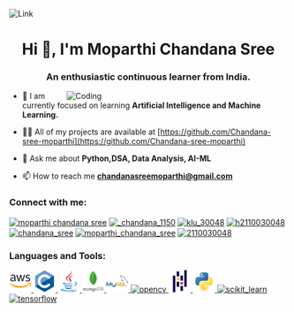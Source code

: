 ![Link](https://github.com/Chandana-sree-moparthi/chandana-sree-moparthi/assets/166630321/4a5ce11d-8282-4a12-b029-84c203e26e7b)


<h1 align="center">Hi 👋, I'm Moparthi Chandana Sree</h1>
<h3 align="center">An enthusiastic continuous learner from India.</h3>
<img align ="right" alt="Coding" width="400" src="https://mir-s3-cdn-cf.behance.net/project_modules/disp/601014116770475.6068beff4640a.gif">


- 🌱 I am currently focused on learning **Artificial Intelligence and Machine Learning.**

- 👨‍💻 All of my projects are available at [https://github.com/Chandana-sree-moparthi](https://github.com/Chandana-sree-moparthi)

- 💬 Ask me about **Python,DSA, Data Analysis, AI-ML**

- 📫 How to reach me **chandanasreemoparthi@gmail.com**

<h3 align="left">Connect with me:</h3>
<p align="left">
<a href="https://linkedin.com/in/moparthi chandana sree" target="blank"><img align="center" src="https://raw.githubusercontent.com/rahuldkjain/github-profile-readme-generator/master/src/images/icons/Social/linked-in-alt.svg" alt="moparthi chandana sree" height="30" width="40" /></a>
<a href="https://instagram.com/_chandana_1150" target="blank"><img align="center" src="https://raw.githubusercontent.com/rahuldkjain/github-profile-readme-generator/master/src/images/icons/Social/instagram.svg" alt="_chandana_1150" height="30" width="40" /></a>
<a href="https://www.codechef.com/users/klu_30048" target="blank"><img align="center" src="https://cdn.jsdelivr.net/npm/simple-icons@3.1.0/icons/codechef.svg" alt="klu_30048" height="30" width="40" /></a>
<a href="https://www.hackerrank.com/h2110030048" target="blank"><img align="center" src="https://raw.githubusercontent.com/rahuldkjain/github-profile-readme-generator/master/src/images/icons/Social/hackerrank.svg" alt="h2110030048" height="30" width="40" /></a>
<a href="https://codeforces.com/profile/chandana_sree" target="blank"><img align="center" src="https://raw.githubusercontent.com/rahuldkjain/github-profile-readme-generator/master/src/images/icons/Social/codeforces.svg" alt="chandana_sree" height="30" width="40" /></a>
<a href="https://www.leetcode.com/moparthi_chandana_sree" target="blank"><img align="center" src="https://raw.githubusercontent.com/rahuldkjain/github-profile-readme-generator/master/src/images/icons/Social/leet-code.svg" alt="moparthi_chandana_sree" height="30" width="40" /></a>
<a href="https://www.hackerearth.com/2110030048" target="blank"><img align="center" src="https://raw.githubusercontent.com/rahuldkjain/github-profile-readme-generator/master/src/images/icons/Social/hackerearth.svg" alt="2110030048" height="30" width="40" /></a>
</p>

<h3 align="left">Languages and Tools:</h3>
<p align="left"> <a href="https://aws.amazon.com" target="_blank" rel="noreferrer"> <img src="https://raw.githubusercontent.com/devicons/devicon/master/icons/amazonwebservices/amazonwebservices-original-wordmark.svg" alt="aws" width="40" height="40"/> </a> <a href="https://www.cprogramming.com/" target="_blank" rel="noreferrer"> <img src="https://raw.githubusercontent.com/devicons/devicon/master/icons/c/c-original.svg" alt="c" width="40" height="40"/> </a> <a href="https://www.java.com" target="_blank" rel="noreferrer"> <img src="https://raw.githubusercontent.com/devicons/devicon/master/icons/java/java-original.svg" alt="java" width="40" height="40"/> </a> <a href="https://www.mongodb.com/" target="_blank" rel="noreferrer"> <img src="https://raw.githubusercontent.com/devicons/devicon/master/icons/mongodb/mongodb-original-wordmark.svg" alt="mongodb" width="40" height="40"/> </a> <a href="https://www.mysql.com/" target="_blank" rel="noreferrer"> <img src="https://raw.githubusercontent.com/devicons/devicon/master/icons/mysql/mysql-original-wordmark.svg" alt="mysql" width="40" height="40"/> </a> <a href="https://opencv.org/" target="_blank" rel="noreferrer"> <img src="https://www.vectorlogo.zone/logos/opencv/opencv-icon.svg" alt="opencv" width="40" height="40"/> </a> <a href="https://pandas.pydata.org/" target="_blank" rel="noreferrer"> <img src="https://raw.githubusercontent.com/devicons/devicon/2ae2a900d2f041da66e950e4d48052658d850630/icons/pandas/pandas-original.svg" alt="pandas" width="40" height="40"/> </a> <a href="https://www.python.org" target="_blank" rel="noreferrer"> <img src="https://raw.githubusercontent.com/devicons/devicon/master/icons/python/python-original.svg" alt="python" width="40" height="40"/> </a> <a href="https://scikit-learn.org/" target="_blank" rel="noreferrer"> <img src="https://upload.wikimedia.org/wikipedia/commons/0/05/Scikit_learn_logo_small.svg" alt="scikit_learn" width="40" height="40"/> </a> <a href="https://www.tensorflow.org" target="_blank" rel="noreferrer"> <img src="https://www.vectorlogo.zone/logos/tensorflow/tensorflow-icon.svg" alt="tensorflow" width="40" height="40"/> </a> </p>
